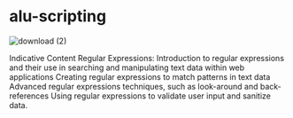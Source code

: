 # alu-scripting
![download (2)](https://github.com/user-attachments/assets/1d3488af-dee4-4ccc-befa-7547d31f0526)

Indicative Content
Regular Expressions:
Introduction to regular expressions and their use in searching and manipulating text data within web applications
Creating regular expressions to match patterns in text data
Advanced regular expressions techniques, such as look-around and back-references
Using regular expressions to validate user input and sanitize data. 
